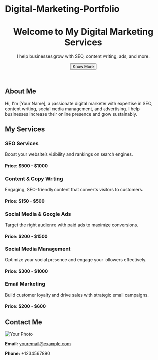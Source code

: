 # Digital-Marketing-Portfolio
<!DOCTYPE html>
<html lang="en">
<head>
  <meta charset="UTF-8">
  <meta name="viewport" content="width=device-width, initial-scale=1.0">
  <title>Digital Marketer Portfolio</title>
  <link rel="stylesheet" href="style.css">
  <link rel="stylesheet" href="https://cdnjs.cloudflare.com/ajax/libs/font-awesome/6.0.0-beta3/css/all.min.css">
</head>
<body>
  <!-- Header Section -->
  <header>
    <div class="intro">
      <h1>Welcome to My Digital Marketing Services</h1>
      <p>I help businesses grow with SEO, content writing, ads, and more.</p>
      <button class="btn" onclick="scrollToSection()">Know More</button>
    </div>
  </header>

  <!-- About Me Section -->
  <section id="about">
    <h2>About Me</h2>
    <p>
      <!-- Add your introduction here -->
      Hi, I'm [Your Name], a passionate digital marketer with expertise in SEO, content writing, social media management, and advertising. I help businesses increase their online presence and grow sustainably.
    </p>
  </section>

  <!-- Services Section -->
  <section id="services">
    <h2>My Services</h2>
    <div class="service-boxes">
      <div class="service-box">
        <h3>SEO Services</h3>
        <p>Boost your website’s visibility and rankings on search engines.</p>
        <h4>Price: $500 - $1000</h4>
      </div>
      <div class="service-box">
        <h3>Content & Copy Writing</h3>
        <p>Engaging, SEO-friendly content that converts visitors to customers.</p>
        <h4>Price: $150 - $500</h4>
      </div>
      <div class="service-box">
        <h3>Social Media & Google Ads</h3>
        <p>Target the right audience with paid ads to maximize conversions.</p>
        <h4>Price: $200 - $1500</h4>
      </div>
      <div class="service-box">
        <h3>Social Media Management</h3>
        <p>Optimize your social presence and engage your followers effectively.</p>
        <h4>Price: $300 - $1000</h4>
      </div>
      <div class="service-box">
        <h3>Email Marketing</h3>
        <p>Build customer loyalty and drive sales with strategic email campaigns.</p>
        <h4>Price: $200 - $600</h4>
      </div>
    </div>
  </section>

  <!-- Contact Section -->
  <section id="contact">
    <h2>Contact Me</h2>
    <div class="contact-info">
      <img src="your-photo.jpg" alt="Your Photo" class="photo">
      <p><strong>Email:</strong> <a href="mailto:youremail@example.com">youremail@example.com</a></p>
      <p><strong>Phone:</strong> +1234567890</p>
    </div>
    <div class="social-icons">
      <a href="https://www.instagram.com/yourprofile" target="_blank"><i class="fab fa-instagram"></i></a>
      <a href="mailto:youremail@example.com" target="_blank"><i class="fas fa-envelope"></i></a>
      <a href="https://www.linkedin.com/in/yourprofile" target="_blank"><i class="fab fa-linkedin"></i></a>
    </div>
  </section>

  <script src="script.js"></script>
</body>
</html>
